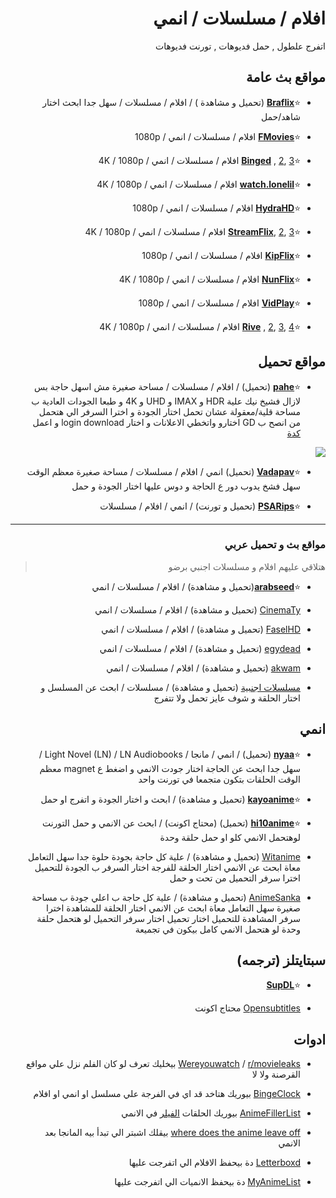 <div dir="rtl">

# افلام / مسلسلات / انمي
اتفرج علطول , حمل فديوهات , تورنت فديوهات

## مواقع بث عامة

* ⭐**[Braflix](https://www.braflix.so/)** (تحميل و مشاهدة ) / افلام / مسلسلات / سهل جدا ابحث اختار شاهد/حمل

* ⭐**[FMovies](https://fmovies24.to/)** افلام / مسلسلات / انمي / 1080p

* ⭐**[Binged](https://binged.live/)** , [2](https://binge.lol/), [3](https://binged.in/) افلام / مسلسلات / انمي / 4K / 1080p

* ⭐**[watch.lonelil](https://watch.lonelil.ru/)** افلام / مسلسلات / انمي / 4K / 1080p

* ⭐**[HydraHD](https://hydrahd.com/)** افلام / مسلسلات / انمي / 1080p

* ⭐**[StreamFlix](https://watch.streamflix.one/)**, [2](https://watchamovie.today/), [3](https://streamflix.space/) افلام / مسلسلات / انمي / 4K / 1080p

* ⭐**[KipFlix](https://kipflix.space/)** افلام / مسلسلات / انمي / 1080p

* ⭐**[NunFlix](https://nunflix.com/)** افلام / مسلسلات / انمي / 4K / 1080p

* ⭐**[VidPlay](https://vidplay.org/)** افلام / مسلسلات / انمي / 1080p

* ⭐**[Rive](https://rivestream.live/)** , [2](https://rivestream.netlify.app/), [3](https://rivestream.xyz/), [4](https://cinemaos-v2.vercel.app/) افلام / مسلسلات / انمي / 4K / 1080p

## مواقع تحميل

* ⭐**[pahe](https://pahe.ink)** (تحميل) / افلام / مسلسلات / مساحة صغيرة مش اسهل حاجة بس لازال فشيخ نيك علية HDR و IMAX و UHD و 4K و طبعا الجودات العادية ب مساحة قلية/معقولة عشان تحمل اختار الجودة و اخترا السرفر الي هتحمل من انصح ب GD اختارو واتخطي الاعلانات و اختار login download و اعمل [كدة](/pahe.webp)

![](/pahe.webp)

* ⭐**[Vadapav](https://vadapav.mov)** (تحميل) انمي / افلام / مسلسلات / مساحة صغيرة معظم الوقت سهل فشخ يدوب دور ع الحاجة و دوس عليها اختار الجودة و حمل 

* ⭐**[PSARips](https://psa.wf/)** (تحميل و تورنت) / انمي / افلام / مسلسلات  

***

### مواقع بث و تحميل عربي
> هتلاقي عليهم افلام و مسلسلات اجنبي برضو

* ⭐**[arabseed](https://m.asd.quest/)**(تحميل و مشاهدة) / افلام / مسلسلات / انمي

* [CinemaTy](https://66dogdol.shop/) (تحميل و مشاهدة) / افلام / مسلسلات / انمي

* [FaselHD](https://www.faselhds.world/) (تحميل و مشاهدة) / افلام / مسلسلات / انمي

* [egydead](https://egydead.space/) (تحميل و مشاهدة) / افلام / مسلسلات / انمي

* [akwam](https://ak.sv/) (تحميل و مشاهدة) / افلام / مسلسلات / انمي

* [مسلسلات اجنبية](https://drive.google.com/drive/folders/0B19OoIC31UN0eUE4OERjSXYxcUE) (تحميل و مشاهدة) / مسلسلات / ابحث عن المسلسل و اختار الحلقة و شوف عايز تحمل ولا تتفرج  

## انمي

* ⭐**[nyaa](http://nyaa.si)** (تحميل) / انمي / مانجا / Light Novel (LN) / LN Audiobooks / سهل جدا ابحث عن الحاجة اختار جودت الانمي و اضغط ع magnet معظم الوقت الحلقات بتكون متجمعا في تورنت واحد
 
* ⭐**[kayoanime](https://kayoanime.com)** (تحميل و مشاهدة) / ابحث و اختار الجودة و اتفرج او حمل 

* ⭐**[hi10anime](https://hi10anime.com/)** (تحميل) (محتاج اكونت) / ابحث عن الانمي و حمل التورنت لوهتحمل الانمي كلو او حمل حلقة وحدة 
 
* [Witanime](https://witanime.com) (تحميل و مشاهدة) / علية كل حاجة بجودة حلوة جدا سهل التعامل معاة ابحث عن الانمي اختار الحلقة للفرجة اختار السرفر ب الجودة للتحميل اخترا سرفر التحميل من تحت و حمل
 
* [AnimeSanka](https://www.anime-sanka.com/?m=0) (تحميل و مشاهدة) / علية كل حاجة ب اعلي جودة ب مساحة صغيرة سهل التعامل معاة ابحث عن الانمي اختار الحلقة للمشاهدة اخترا سرفر المشاهدة للتحميل اختار تحميل اختار سرفر التحميل لو هتحمل حلقة وحدة لو هتحمل الانمي كامل بيكون في تجميعة

## سبتايتلز (ترجمه)

* ⭐**[SupDL](https://subdl.com)**

* [Opensubtitles](https://www.opensubtitles.org/en/) محتاج اكونت

## ادوات

* [Wereyouwatch](https://whereyouwatch.com/) / [r/movieleaks](https://reddit.com/r/movieleaks) بيخليك تعرف لو كان الفلم نزل علي مواقع القرصنة ولا لا

* [BingeClock](https://www.bingeclock.com/) بيوريك هتاخد قد اي في الفرجة علي مسلسل او انمي او افلام

* [AnimeFillerList](https://www.animefillerlist.com/) بيوريك الحلقات [الفيلر](https://pastebin.com/Pu4kTva8) في الانمي

* [where does the anime leave off](https://wheredoestheanimeleaveoff.com/) بيقلك اشبتر الي تبدأ بيه المانجا بعد الانمي

* [Letterboxd](https://letterboxd.com/) دة بيحفظ الافلام الي اتفرجت عليها

* [MyAnimeList](https://myanimelist.net/) دة بيحفظ الانميات الي اتفرجت عليها

</div>
